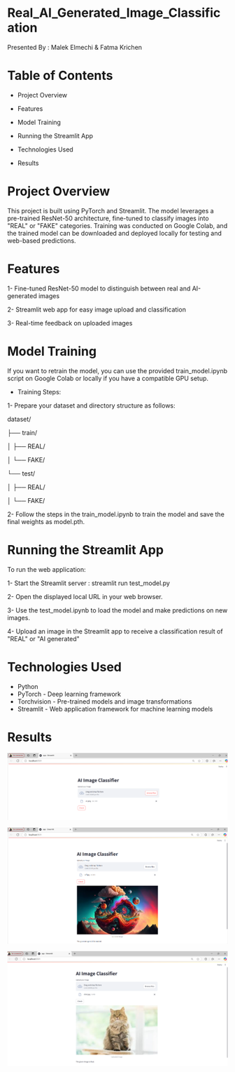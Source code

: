 # Real_AI_Generated_Image_Classification

Presented By : Malek Elmechi & Fatma Krichen

# Table of Contents

- Project Overview

- Features

- Model Training

- Running the Streamlit App

- Technologies Used

- Results

# Project Overview

This project is built using PyTorch and Streamlit. The model leverages a pre-trained ResNet-50 architecture, fine-tuned to classify images into "REAL" or "FAKE" categories. Training was conducted on Google Colab, and the trained model can be downloaded and deployed locally for testing and web-based predictions.

# Features

1- Fine-tuned ResNet-50 model to distinguish between real and AI-generated images

2- Streamlit web app for easy image upload and classification

3- Real-time feedback on uploaded images

# Model Training

If you want to retrain the model, you can use the provided train_model.ipynb script on Google Colab or locally if you have a compatible GPU setup.

* Training Steps:

1- Prepare your dataset and directory structure as follows:

dataset/

├── train/

│   ├── REAL/

│   └── FAKE/

└── test/

│   ├── REAL/

│    └── FAKE/


2- Follow the steps in the train_model.ipynb to train the model and save the final weights as model.pth.

# Running the Streamlit App

To run the web application:

1- Start the Streamlit server      :  streamlit run test_model.py

2- Open the displayed local URL in your web browser.

3- Use the test_model.ipynb to load the model and make predictions on new images.

4- Upload an image in the Streamlit app to receive a classification result of "REAL" or "AI generated"

# Technologies Used

- Python
- PyTorch - Deep learning framework
- Torchvision - Pre-trained models and image transformations
- Streamlit - Web application framework for machine learning models

# Results 

![alt text](image.png)

![alt text](image-1.png)

![alt text](image-2.png)